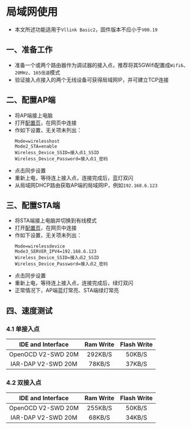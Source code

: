 # 局域网使用
* 本文所述功能适用于`Vllink Basic2`，固件版本不应小于`V00.19`

## 一、准备工作
* 准备一个或两个路由器作为调试器的接入点，推荐将其5GWifi配置成`Wifi6`、`20MHz`、`165信道`模式
* 验证接入点接入的两个无线设备可获得局域网IP，并可建立TCP连接

## 二、配置AP端
* 将AP端接上电脑
* 打开[配置页](https://vllogic.com/_static/tools/web_config_basic2/)，在网页中连接
* 作如下设置，无关项未列出：
    ```
    Mode=wirelesshost
    Mode2_STA=enable
    Wireless_Device_SSID=接入点1_SSID
    Wireless_Device_Password=接入点1_密码
    ```
* 点击同步设置
* 重新上电，等待连上接入点，连接完成后，蓝灯双闪
* 从局域网DHCP路由获取AP端的局域网IP，例如`192.168.6.123`

## 三、配置STA端
* 将STA端接上电脑并切换到有线模式
* 打开[配置页](https://vllogic.com/_static/tools/web_config_basic2/)，在网页中连接
* 作如下设置，无关项未列出：
    ```
    Mode=wirelessdevice
    Mode3_SERVER_IPV4=192.168.6.123
    Wireless_Device_SSID=接入点2_SSID
    Wireless_Device_Password=接入点2_密码
    ```
* 点击同步设置
* 重新上电，等待连上接入点，连接完成后，绿灯双闪
* 正常情况下，AP端蓝灯常亮、STA端绿灯常亮

## 四、速度测试
### 4.1 单接入点
| IDE and Interface | Ram Write | Flash Write |
| :----: | :----: | :----: |
| OpenOCD V2-SWD 20M | 292KB/S | 50KB/S |
| IAR-DAP V2-SWD 20M| 78KB/S | 37KB/S |
### 4.2 双接入点
| IDE and Interface | Ram Write | Flash Write |
| :----: | :----: | :----: |
| OpenOCD V2-SWD 20M | 255KB/S | 50KB/S |
| IAR-DAP V2-SWD 20M | 68KB/S | 34KB/S |
